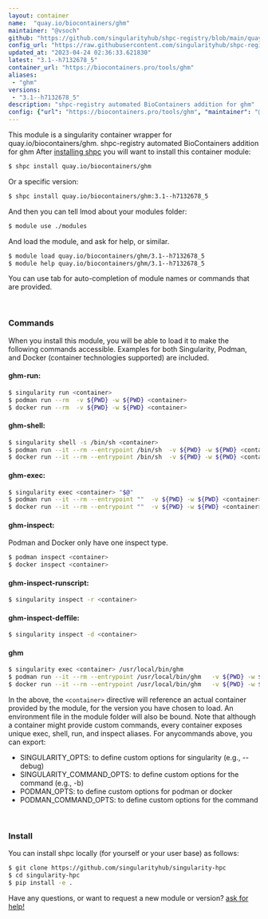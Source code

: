 ```yaml
---
layout: container
name:  "quay.io/biocontainers/ghm"
maintainer: "@vsoch"
github: "https://github.com/singularityhub/shpc-registry/blob/main/quay.io/biocontainers/ghm/container.yaml"
config_url: "https://raw.githubusercontent.com/singularityhub/shpc-registry/main/quay.io/biocontainers/ghm/container.yaml"
updated_at: "2023-04-24 02:36:33.621830"
latest: "3.1--h7132678_5"
container_url: "https://biocontainers.pro/tools/ghm"
aliases:
 - "ghm"
versions:
 - "3.1--h7132678_5"
description: "shpc-registry automated BioContainers addition for ghm"
config: {"url": "https://biocontainers.pro/tools/ghm", "maintainer": "@vsoch", "description": "shpc-registry automated BioContainers addition for ghm", "latest": {"3.1--h7132678_5": "sha256:dd8b5633b0aee3fbd474b3b9833446424faefbd5048898d76b467ee47c5f1239"}, "tags": {"3.1--h7132678_5": "sha256:dd8b5633b0aee3fbd474b3b9833446424faefbd5048898d76b467ee47c5f1239"}, "docker": "quay.io/biocontainers/ghm", "aliases": {"ghm": "/usr/local/bin/ghm"}}
---
```


This module is a singularity container wrapper for quay.io/biocontainers/ghm.
shpc-registry automated BioContainers addition for ghm
After [installing shpc](#install) you will want to install this container module:


```bash
$ shpc install quay.io/biocontainers/ghm
```

Or a specific version:

```bash
$ shpc install quay.io/biocontainers/ghm:3.1--h7132678_5
```

And then you can tell lmod about your modules folder:

```bash
$ module use ./modules
```

And load the module, and ask for help, or similar.

```bash
$ module load quay.io/biocontainers/ghm/3.1--h7132678_5
$ module help quay.io/biocontainers/ghm/3.1--h7132678_5
```

You can use tab for auto-completion of module names or commands that are provided.

<br>

### Commands

When you install this module, you will be able to load it to make the following commands accessible.
Examples for both Singularity, Podman, and Docker (container technologies supported) are included.

#### ghm-run:

```bash
$ singularity run <container>
$ podman run --rm  -v ${PWD} -w ${PWD} <container>
$ docker run --rm  -v ${PWD} -w ${PWD} <container>
```

#### ghm-shell:

```bash
$ singularity shell -s /bin/sh <container>
$ podman run --it --rm --entrypoint /bin/sh  -v ${PWD} -w ${PWD} <container>
$ docker run --it --rm --entrypoint /bin/sh  -v ${PWD} -w ${PWD} <container>
```

#### ghm-exec:

```bash
$ singularity exec <container> "$@"
$ podman run --it --rm --entrypoint ""  -v ${PWD} -w ${PWD} <container> "$@"
$ docker run --it --rm --entrypoint ""  -v ${PWD} -w ${PWD} <container> "$@"
```

#### ghm-inspect:

Podman and Docker only have one inspect type.

```bash
$ podman inspect <container>
$ docker inspect <container>
```

#### ghm-inspect-runscript:

```bash
$ singularity inspect -r <container>
```

#### ghm-inspect-deffile:

```bash
$ singularity inspect -d <container>
```


#### ghm

```bash
$ singularity exec <container> /usr/local/bin/ghm
$ podman run --it --rm --entrypoint /usr/local/bin/ghm   -v ${PWD} -w ${PWD} <container> -c " $@"
$ docker run --it --rm --entrypoint /usr/local/bin/ghm   -v ${PWD} -w ${PWD} <container> -c " $@"
```



In the above, the `<container>` directive will reference an actual container provided
by the module, for the version you have chosen to load. An environment file in the
module folder will also be bound. Note that although a container
might provide custom commands, every container exposes unique exec, shell, run, and
inspect aliases. For anycommands above, you can export:

 - SINGULARITY_OPTS: to define custom options for singularity (e.g., --debug)
 - SINGULARITY_COMMAND_OPTS: to define custom options for the command (e.g., -b)
 - PODMAN_OPTS: to define custom options for podman or docker
 - PODMAN_COMMAND_OPTS: to define custom options for the command

<br>

### Install

You can install shpc locally (for yourself or your user base) as follows:

```bash
$ git clone https://github.com/singularityhub/singularity-hpc
$ cd singularity-hpc
$ pip install -e .
```

Have any questions, or want to request a new module or version? [ask for help!](https://github.com/singularityhub/singularity-hpc/issues)